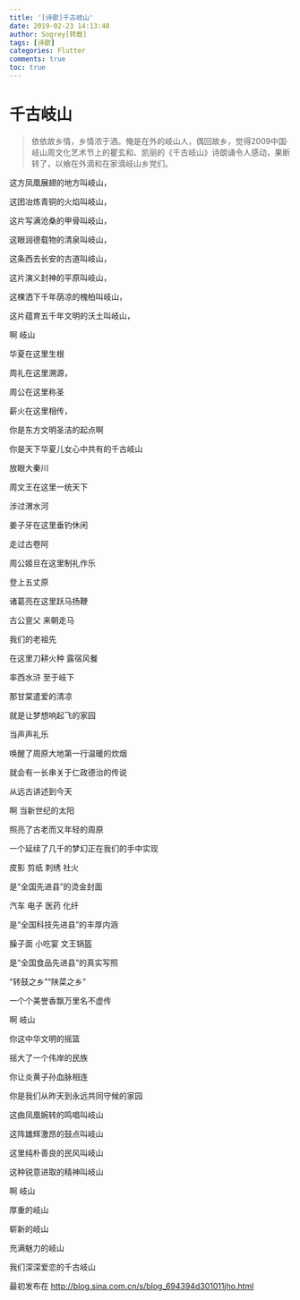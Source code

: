 ```yaml
---
title: '[诗歌]千古岐山'
date: 2019-02-23 14:13:48
author: Sogrey[转载]
tags: [诗歌]
categories: Flutter
comments: true
toc: true
---
```


# 千古岐山 

> ​    依依故乡情，乡情浓于酒。俺是在外的岐山人，偶回故乡，觉得2009中国·岐山周文化艺术节上的瞿玄和、凯丽的《千古岐山》诗朗诵令人感动，果断转了，以飨在外滴和在家滴岐山乡党们。 


<div id="aplayer2" ></div>
<script>
const ap2 = new APlayer({
    container: document.getElementById('aplayer2'),
    autoplay: false, //自动播放
    listFolded: true, //播放列表默认折叠
    listMaxHeight: 90, //播放列表最大高度
    order: 'list', //音频循环顺序, 可选值: 'list', 'random'
    loop: 'all', //音频循环播放, 可选值: 'all', 'one', 'none'
    theme: '#e9e9e9', //切换音频时的主题色，优先级低于audio.theme
    preload: 'none', //音频预加载，可选值: 'none', 'metadata', 'auto'
    mutex: true, //互斥，阻止多个播放器同时播放，当前播放器播放时暂停其他播放器
    lrcType: 3, //歌词格式，可选值：3（LRC文件歌词格式），1（JS字符串歌词格式）
    volume: 0.7, //默认音量，请注意播放器会记忆用户设置，用户手动设置音量后默认音量即失效
    fixed: false, //吸底模式（fixed:true），迷你模式（mini:true），普通模式（注释此行或者设置fixed:false）
    audio: [{
        name: '千古岐山',
        artist: '瞿玄&凯丽',
        lrc: '/music/千古岐山.lrc',
        cover: '/music/岐山.jpg',
        url: '/music/千古岐山（流畅）.mp3'
      }
    ]
  });
  //实现切换音频时，根据音频的封面图片自适应主题色
  const colorThief2 = new ColorThief();
  const setTheme2 = (index) => {
    if (!ap2.list.audios[index].theme) {
      colorThief2.getColorAsync(ap2.list.audios[index].cover, function(color) {
        ap2.theme(`rgb(${color[0]}, ${color[1]}, ${color[2]})`, index);
      });
    }
  };
  setTheme2(ap2.list.index);
  ap2.on('listswitch', (data) => {
    setTheme2(data.index);
  });
</script>

<!--more-->

这方凤凰展翅的地方叫岐山，

这团冶炼青铜的火焰叫岐山，

这片写满沧桑的甲骨叫岐山，

这眼润德载物的清泉叫岐山，

这条西去长安的古道叫岐山，

这片演义封神的平原叫岐山，

这棵洒下千年荫凉的槐柏叫岐山，

这片蕴育五千年文明的沃土叫岐山，

啊 岐山

华夏在这里生根

周礼在这里溯源，

周公在这里称圣

薪火在这里相传，

你是东方文明圣洁的起点啊

你是天下华夏儿女心中共有的千古岐山

放眼大秦川

周文王在这里一统天下

涉过渭水河

姜子牙在这里垂钓休闲

走过古卷阿

周公姬旦在这里制礼作乐

登上五丈原

诸葛亮在这里跃马扬鞭

古公亶父 来朝走马

我们的老祖先

在这里刀耕火种 露宿风餐

率西水浒 至于岐下

那甘棠遣爱的清凉

就是让梦想响起飞的家园

当声声礼乐

唤醒了周原大地第一行温暖的炊烟

就会有一长串关于仁政德治的传说

从远古讲述到今天

啊 当新世纪的太阳

照亮了古老而又年轻的周原

一个延续了几千的梦幻正在我们的手中实现

皮影 剪纸 刺绣 社火

是“全国先进县”的烫金封面

汽车 电子 医药 化纤 

是“全国科技先进县”的丰厚内涵

臊子面 小吃宴 文王锅盔

是“全国食品先进县”的真实写照

“转鼓之乡”“陕菜之乡”

一个个美誉香飘万里名不虚传

啊 岐山

你这中华文明的摇篮

摇大了一个伟岸的民族

你让炎黄子孙血脉相连

你是我们从昨天到永远共同守候的家园

这曲凤凰婉转的鸣唱叫岐山

这阵雄辉激昂的鼓点叫岐山

这里纯朴善良的民风叫岐山

这种锐意进取的精神叫岐山

啊 岐山

厚重的岐山

崭新的岐山

充满魅力的岐山

我们深深爱恋的千古岐山



最初发布在 http://blog.sina.com.cn/s/blog_694394d301011jho.html